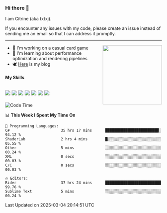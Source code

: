 ### Hi there 👋

I am Citrine (aka txtxj).

If you encounter any issues with my code, please create an issue instead of sending me an email so that I can address it promptly.

---

<img align="right" height="190" src="http://github-profile-summary-cards.vercel.app/api/cards/stats?username=txtxj&theme=vue">

- 🌱 I'm working on a casual card game
- 📖 I'm learning about performance optimization and rendering pipelines
- 🕊️ [Here](https://txtxj.top) is my blog

#### My Skills

![](https://img.shields.io/badge/Unity-000000?logo=unity&logoColor=fff)
![](https://img.shields.io/badge/C%23-239120?logo=csharp&logoColor=fff)
![](https://img.shields.io/badge/Python-3e74a2?logo=python&logoColor=fff)
![](https://img.shields.io/badge/C++-65318e?logo=cplusplus&logoColor=fff)
![](https://img.shields.io/badge/Vue-4FC08D?logo=vuedotjs&logoColor=fff)
![](https://img.shields.io/badge/Blender-f5792a?logo=blender&logoColor=fff)
![](https://img.shields.io/badge/MS%20SQL-cc2927?logo=microsoftsqlserver&logoColor=fff)
---

<!--START_SECTION:waka-->
![Code Time](http://img.shields.io/badge/Code%20Time-2%2C576%20hrs%2027%20mins-blue)

📊 **This Week I Spent My Time On** 

```text
💬 Programming Languages: 
C#                       35 hrs 17 mins      ████████████████████████░   94.12 % 
ShaderLab                2 hrs 4 mins        █░░░░░░░░░░░░░░░░░░░░░░░░   05.55 % 
Other                    5 mins              ░░░░░░░░░░░░░░░░░░░░░░░░░   00.24 % 
XML                      0 secs              ░░░░░░░░░░░░░░░░░░░░░░░░░   00.03 % 
C/C                      0 secs              ░░░░░░░░░░░░░░░░░░░░░░░░░   00.03 % 

🔥 Editors: 
Rider                    37 hrs 24 mins      █████████████████████████   99.76 % 
Sublime Text             5 mins              ░░░░░░░░░░░░░░░░░░░░░░░░░   00.24 % 
```


 Last Updated on 2025-03-04 20:14:51 UTC
<!--END_SECTION:waka-->
